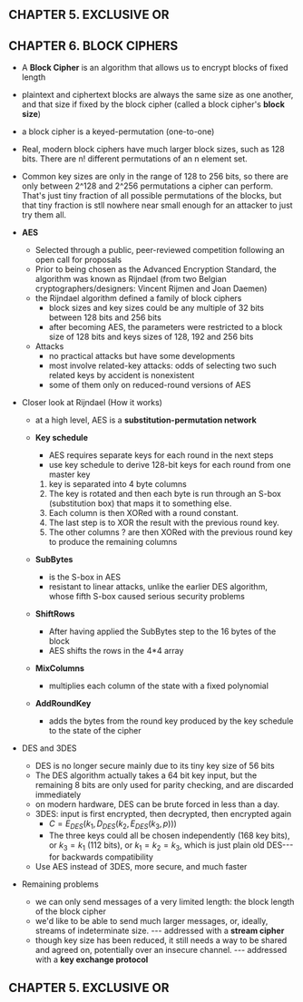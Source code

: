 ## CHAPTER 5. EXCLUSIVE OR

## CHAPTER 6. BLOCK CIPHERS

* A **Block Cipher** is an algorithm that allows us to encrypt blocks of fixed length

* plaintext and ciphertext blocks are always the same size as one another, and that size if fixed by the block cipher (called a block cipher's **block size**)

* a block cipher is a keyed-permutation (one-to-one)

* Real, modern block ciphers have much larger block sizes, such as 128 bits. There are n! different permutations of an n element set.

* Common key sizes are only in the range of 128 to 256 bits, so there are only between 2^128 and 2^256 permutations a cipher can perform. That's just tiny fraction of all possible permutations of the blocks, but that tiny fraction is stll nowhere near small enough for an attacker to just try them all.

* **AES**

  * Selected through a public, peer-reviewed competition following an open call for proposals
  * Prior to being chosen as the Advanced Encryption Standard, the algorithm was known as Rijndael (from two Belgian cryptographers/designers: Vincent Rijmen and Joan Daemen)
  * the Rijndael algorithm defined a family of block ciphers
    * block sizes and key sizes could be any multiple of 32 bits between 128 bits and 256 bits
    * after becoming AES, the parameters were restricted to a block size of 128 bits and keys sizes of 128, 192 and 256 bits
  * Attacks
    * no practical attacks but have some developments
    * most involve related-key attacks: odds of selecting two such related keys by accident is nonexistent
    * some of them only on reduced-round versions of AES

* Closer look at Rijndael (How it works)

  * at a high level, AES is a **substitution-permutation network**

  * **Key schedule**

    * AES requires separate keys for each round in the next steps
    * use key schedule to derive 128-bit keys for each round from one master key

    1. key is separated into 4 byte columns
    2. The key is rotated and then each byte is run through an S-box (substitution box) that maps it to something else.
    3. Each column is then XORed with a round constant.
    4. The last step is to XOR the result with the previous round key.
    5. The other columns ? are then XORed with the previous round key to produce the remaining columns

  * **SubBytes**

    * is the S-box in AES
    * resistant to linear attacks, unlike the earlier DES algorithm, whose fifth S-box caused serious security problems

  * **ShiftRows**

    * After having applied the SubBytes step to the 16 bytes of the block
    * AES shifts the rows in the 4*4 array

  * **MixColumns**

    * multiplies each column of the state with a fixed polynomial

  * **AddRoundKey**

    * adds the bytes from the round key produced by the key schedule to the state of the cipher

* DES and 3DES

  * DES is no longer secure mainly due to its tiny key size of 56 bits
  * The DES algorithm actually takes a 64 bit key input, but the remaining 8 bits are only used for parity checking, and are discarded immediately
  * on modern hardware, DES can be brute forced in less than a day.
  * 3DES: input is first encrypted, then decrypted, then encrypted again
    * $C = E_{DES}(k_1, D_{DES}(k_2, E_{DES}(k_3, p)))$
    * The three keys could all be chosen independently (168 key bits), or $k_3 = k_1$ (112 bits), or $k_1 = k_2 = k_3$, which is just plain old DES---for backwards compatibility
  * Use AES instead of 3DES, more secure, and much faster

* Remaining problems

  * we can only send messages of a very limited length: the block length of the block cipher
  * we'd like to be able to send much larger messages, or, ideally, streams of indeterminate size. --- addressed with a **stream cipher**
  * though key size has been reduced, it still needs a way to be shared and agreed on, potentially over an insecure channel. --- addressed with a **key exchange protocol**

## CHAPTER 5. EXCLUSIVE OR


